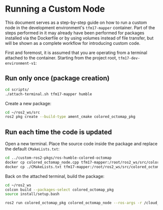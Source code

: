 # Running a Custom Node
This document serves as a step-by-step guide on how to run a custom node in the development environment's `tfm17-mapper` container. Part of the steps performed in it may already have been performed for packages installed via the Dockerfile or by using volumes instead of file transfer, but will be shown as a complete workflow for introducing custom code.

First and foremost, it is assumed that you are operating from a terminal attached to the container. Starting from the project root, `tfm17-dev-environment-v1`:

## Run only once (package creation)
```bash
cd scripts/
./attach-terminal.sh tfm17-mapper humble
```

Create a new package:
```bash
cd ~/ros2_ws/src
ros2 pkg create --build-type ament_cmake colored_octomap_pkg
```

## Run each time the code is updated
Open a new terminal. Place the source code inside the package and replace the default `CMakeLists.txt`:
```bash
cd ../custom-ros2-pkgs/ros-humble-colored-octomap
docker cp colored_octomap_node.cpp tfm17-mapper:/root/ros2_ws/src/colored_octomap_pkg/src/
docker cp ./CMakeLists.txt tfm17-mapper:/root/ros2_ws/src/colored_octomap_pkg/
```

Back on the attached terminal, build the package:
```bash
cd ~/ros2_ws
colcon build --packages-select colored_octomap_pkg
source install/setup.bash
```

```bash
ros2 run colored_octomap_pkg colored_octomap_node --ros-args -r /cloud_in:=/zed/zed_node/point_cloud/cloud_registered -p resolution_m:=0.025 -p timer_period_seconds:=20
```